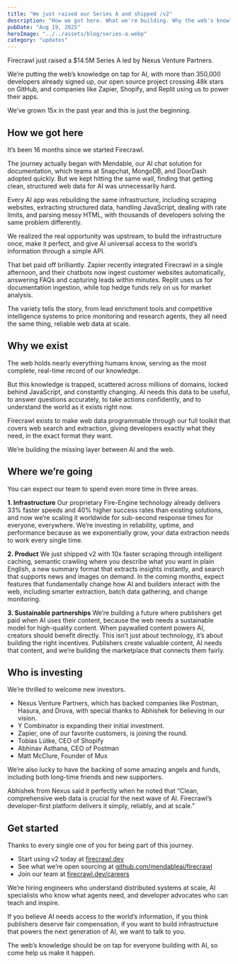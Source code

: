 ```yaml
---
title: "We just raised our Series A and shipped /v2"
description: "How we got here. What we're building. Why the web's knowledge should be on tap for AI."
pubDate: "Aug 19, 2025"
heroImage: "../../assets/blog/series-a.webp"
category: "updates"
---
```


Firecrawl just raised a $14.5M Series A led by Nexus Venture Partners.

We’re putting the web’s knowledge on tap for AI, with more than 350,000 developers already signed up, our open source project crossing 48k stars on GitHub, and companies like Zapier, Shopify, and Replit using us to power their apps.

We’ve grown 15x in the past year and this is just the beginning.

## How we got here

It’s been 16 months since we started Firecrawl.

The journey actually began with Mendable, our AI chat solution for documentation, which teams at Snapchat, MongoDB, and DoorDash adopted quickly. But we kept hitting the same wall, finding that getting clean, structured web data for AI was unnecessarily hard.

Every AI app was rebuilding the same infrastructure, including scraping websites, extracting structured data, handling JavaScript, dealing with rate limits, and parsing messy HTML, with thousands of developers solving the same problem differently.

We realized the real opportunity was upstream, to build the infrastructure once, make it perfect, and give AI universal access to the world’s information through a simple API.

That bet paid off brilliantly. Zapier recently integrated Firecrawl in a single afternoon, and their chatbots now ingest customer websites automatically, answering FAQs and capturing leads within minutes. Replit uses us for documentation ingestion, while top hedge funds rely on us for market analysis.

The variety tells the story, from lead enrichment tools and competitive intelligence systems to price monitoring and research agents, they all need the same thing, reliable web data at scale.

## Why we exist

The web holds nearly everything humans know, serving as the most complete, real-time record of our knowledge.

But this knowledge is trapped, scattered across millions of domains, locked behind JavaScript, and constantly changing. AI needs this data to be useful, to answer questions accurately, to take actions confidently, and to understand the world as it exists right now.

Firecrawl exists to make web data programmable through our full toolkit that covers web search and extraction, giving developers exactly what they need, in the exact format they want.

We’re building the missing layer between AI and the web.

## Where we’re going

You can expect our team to spend even more time in three areas.

**1. Infrastructure**
Our proprietary Fire-Engine technology already delivers 33% faster speeds and 40% higher success rates than existing solutions, and now we’re scaling it worldwide for sub-second response times for everyone, everywhere.
We’re investing in reliability, uptime, and performance because as we exponentially grow, your data extraction needs to work every single time.

**2. Product**
We just shipped v2 with 10x faster scraping through intelligent caching, semantic crawling where you describe what you want in plain English, a new summary format that extracts insights instantly, and search that supports news and images on demand.
In the coming months, expect features that fundamentally change how AI and builders interact with the web, including smarter extraction, batch data gathering, and change monitoring.

**3. Sustainable partnerships**
We’re building a future where publishers get paid when AI uses their content, because the web needs a sustainable model for high-quality content. When paywalled content powers AI, creators should benefit directly.
This isn’t just about technology, it’s about building the right incentives. Publishers create valuable content, AI needs that content, and we’re building the marketplace that connects them fairly.

## Who is investing

We’re thrilled to welcome new investors.

- Nexus Venture Partners, which has backed companies like Postman, Hasura, and Druva, with special thanks to Abhishek for believing in our vision.
- Y Combinator is expanding their initial investment.
- Zapier, one of our favorite customers, is joining the round.
- Tobias Lütke, CEO of Shopify
- Abhinav Asthana, CEO of Postman
- Matt McClure, Founder of Mux

We’re also lucky to have the backing of some amazing angels and funds, including both long-time friends and new supporters.

Abhishek from Nexus said it perfectly when he noted that “Clean, comprehensive web data is crucial for the next wave of AI. Firecrawl’s developer-first platform delivers it simply, reliably, and at scale.”

## Get started

Thanks to every single one of you for being part of this journey.

- Start using v2 today at [firecrawl.dev](https://firecrawl.dev)
- See what we’re open sourcing at [github.com/mendableai/firecrawl](https://github.com/mendableai/firecrawl)
- Join our team at [firecrawl.dev/careers](https://firecrawl.dev/careers)

We’re hiring engineers who understand distributed systems at scale, AI specialists who know what agents need, and developer advocates who can teach and inspire.

If you believe AI needs access to the world’s information, if you think publishers deserve fair compensation, if you want to build infrastructure that powers the next generation of AI, we want to talk to you.

The web’s knowledge should be on tap for everyone building with AI, so come help us make it happen.
